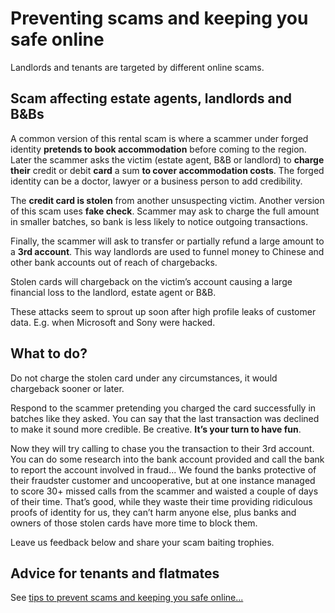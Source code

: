 Preventing scams and keeping you safe online
============================================
Landlords and tenants are targeted by different online scams.

Scam affecting estate agents, landlords and B&Bs
------------------------------------------------
A common version of this rental scam is where a scammer under forged identity
**pretends to book accommodation** before coming to the region. Later the
scammer asks the victim (estate agent, B&B or landlord) to **charge their**
credit or debit **card** a sum **to cover accommodation costs**. The forged
identity can be a doctor, lawyer or a business person to add credibility.


The **credit card is stolen** from another unsuspecting victim. Another version
of this scam uses **fake check**. Scammer may ask to charge the full amount in
smaller batches, so bank is less likely to notice outgoing transactions.

Finally, the scammer will ask to transfer or partially refund a large amount to
a **3rd account**. This way landlords are used to funnel money to Chinese and
other bank accounts out of reach of chargebacks.

Stolen cards will chargeback on the victim’s account causing a large financial
loss to the landlord, estate agent or B&B.

These attacks seem to sprout up soon after high profile leaks of customer data.
E.g. when Microsoft and Sony were hacked.

What to do?
-----------
Do not charge the stolen card under any circumstances, it would chargeback
sooner or later.

Respond to the scammer pretending you charged the card successfully in batches
like they asked. You can say that the last transaction was declined to make it
sound more credible. Be creative. **It’s your turn to have fun**.

Now they will try calling to chase you the transaction to their 3rd account. You
can do some research into the bank account provided and call the bank to report
the account involved in fraud... We found the banks protective of their
fraudster customer and uncooperative, but at one instance managed to score 30+
missed calls from the scammer and waisted a couple of days of their time. That’s
good, while they waste their time providing ridiculous proofs of identity for
us, they can’t harm anyone else, plus banks and owners of those stolen cards
have more time to block them.

Leave us feedback below and share your scam baiting trophies.

Advice for tenants and flatmates
--------------------------------
See [tips to prevent scams and keeping you safe online...](/help/safety)
